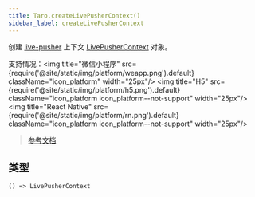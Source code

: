```yaml
---
title: Taro.createLivePusherContext()
sidebar_label: createLivePusherContext
---
```


创建 [live-pusher](/docs/components/live-pusher) 上下文 [LivePusherContext](/docs/apis/media/live/LivePusherContext) 对象。

支持情况：<img title="微信小程序" src={require('@site/static/img/platform/weapp.png').default} className="icon_platform" width="25px"/> <img title="H5" src={require('@site/static/img/platform/h5.png').default} className="icon_platform icon_platform--not-support" width="25px"/> <img title="React Native" src={require('@site/static/img/platform/rn.png').default} className="icon_platform icon_platform--not-support" width="25px"/>

> [参考文档](https://developers.weixin.qq.com/miniprogram/dev/api/media/live/wx.createLivePusherContext.html)

## 类型

```tsx
() => LivePusherContext
```
